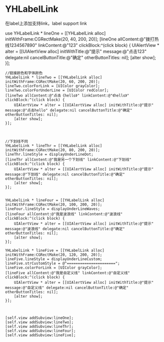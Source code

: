 # YHLabelLink
在label上添加支持link，label support link

use
 YHLabelLink * lineOne = [[YHLabelLink alloc] initWithFrame:CGRectMake(20, 40, 200, 20)];
    [lineOne allContent:@"拨打热线1234567890" linkContent:@"123" clickBlock:^(click block) {
        UIAlertView * alter = [[UIAlertView alloc] initWithTitle:@"提示" message:@"点击123" delegate:nil cancelButtonTitle:@"确定" otherButtonTitles: nil];
        [alter show];
    }];
    
    
    //链接颜色和字体颜色
    YHLabelLink * lineTwo = [[YHLabelLink alloc] initWithFrame:CGRectMake(20, 60, 200, 20)];
    lineTwo.colorForLink = [UIColor grayColor];
    lineTwo.colorForUnderLine = [UIColor redColor];
    [lineTwo allContent:@"点击《hello》" linkContent:@"《hello》" clickBlock:^(click block) {
        UIAlertView * alter = [[UIAlertView alloc] initWithTitle:@"提示" message:@"点击hello" delegate:nil cancelButtonTitle:@"确定" otherButtonTitles: nil];
        [alter show];
    }];
    
    
    
    //下划线不同
    YHLabelLink * lineThr = [[YHLabelLink alloc] initWithFrame:CGRectMake(20, 80, 200, 20)];
    lineThr.lineStyle = displayUnderLineDot;
    [lineThr allContent:@"我是另一个下划线" linkContent:@"下划线" clickBlock:^(click block) {
        UIAlertView * alter = [[UIAlertView alloc] initWithTitle:@"提示" message:@"下划线" delegate:nil cancelButtonTitle:@"确定" otherButtonTitles: nil];
        [alter show];
    }];
    
    
    YHLabelLink * lineFour = [[YHLabelLink alloc] initWithFrame:CGRectMake(20, 100, 200, 20)];
    lineFour.lineStyle = displayUnderLineWaves;
    [lineFour allContent:@"我是波浪线" linkContent:@"波浪线" clickBlock:^(click block) {
        UIAlertView * alter = [[UIAlertView alloc] initWithTitle:@"提示" message:@"波浪线" delegate:nil cancelButtonTitle:@"确定" otherButtonTitles: nil];
        [alter show];
    }];
    
    YHLabelLink * lineFive = [[YHLabelLink alloc] initWithFrame:CGRectMake(20, 120, 200, 20)];
    lineFive.lineStyle = displayUnderLineCustom;
    lineFive.strCustomStyle = @"======================";
    lineFive.colorForLink = [UIColor grayColor];
    [lineFive allContent:@"我是自定义线" linkContent:@"自定义线" clickBlock:^(click block) {
        UIAlertView * alter = [[UIAlertView alloc] initWithTitle:@"提示" message:@"自定义线" delegate:nil cancelButtonTitle:@"确定" otherButtonTitles: nil];
        [alter show];
    }];
    
    
    
    [self.view addSubview:lineOne];
    [self.view addSubview:lineTwo];
    [self.view addSubview:lineThr];
    [self.view addSubview:lineFour];
    [self.view addSubview:lineFive];
